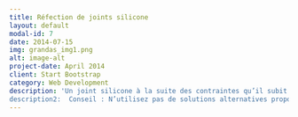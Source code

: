 ```yaml
---
title: Réfection de joints silicone
layout: default
modal-id: 7
date: 2014-07-15
img: grandas_img1.png
alt: image-alt
project-date: April 2014
client: Start Bootstrap
category: Web Development
description: 'Un joint silicone à la suite des contraintes qu’il subit (savon, dilatation des matériaux, vieillissement, nettoyage, etc…) s’use est fini par sécher et perdre ses propriétés de dilatation, fongicide et d’étanchéité. Il faut donc régulièrement vérifier l’état de vos silicones, principalement dans les zones d’eau (douches, baignoires, buanderie, bassin, piscine, etc…). Nous rénovons vos vieux silicones de façon qu’ils aient à nouveau leurs propriétés et qu’ils effectuent leur travail principal d’étanchéité.
description2:  Conseil : N’utilisez pas de solutions alternatives proposées sur le marché (mastics de mauvaise qualité, teintes pour blanchir, etc…) qui vont empirer la situation !'
---
```

